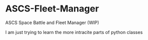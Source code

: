# ASCS-Fleet-Manager
ASCS Space Battle and Fleet Manager (WIP)

I am just trying to learn the more intracite parts of python classes
